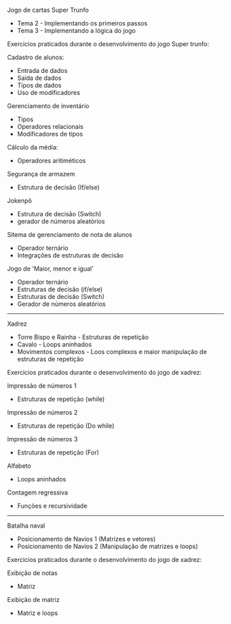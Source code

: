 Jogo de cartas Super Trunfo
- Tema 2 - Implementando os primeiros passos
- Tema 3 - Implementando a lógica do jogo


Exercicios praticados durante o desenvolvimento do jogo Super trunfo:

Cadastro de alunos:
  - Entrada de dados
  - Saída de dados
  - Tipos de dados
  - Uso de modificadores

Gerenciamento de inventário
- Tipos
- Operadores relacionais
- Modificadores de tipos

Cálculo da média:
  - Operadores aritiméticos

Segurança de armazem
- Estrutura de decisão (If/else)

Jokenpô
- Estrutura de decisão (Switch)
- gerador de números aleatórios

Sitema de gerenciamento de nota de alunos
- Operador ternário
- Integrações de estruturas de decisão

Jogo de 'Maior, menor e igual'
- Operador ternário
- Estruturas de decisão (if/else)
- Estruturas de decisão (Switch)
- Gerador de números aleatórios

------------------------------------------------------------------------------------------------------------------------------------------------------------------------------------------
Xadrez

* Torre Bispo e Rainha - Estruturas de repetição
* Cavalo - Loops aninhados
* Movimentos complexos - Loos complexos e maior manipulação de estruturas de repetição


Exercicios praticados durante o desenvolvimento do jogo de xadrez:

Impressão de números 1
- Estruturas de repetição (while)

Impressão de números 2
- Estruturas de repetição (Do while)

Impressão de números 3
- Estruturas de repetição (For)

Alfabeto
- Loops aninhados

Contagem regressiva
- Funções e recursividade

------------------------------------------------------------------------------------------------------------------------------------------

Batalha naval
- Posicionamento de Navios 1 (Matrizes e vetores)
- Posicionamento de Navios 2 (Manipulação de matrizes e loops)


Exercicios praticados durante o desenvolvimento do jogo de xadrez:

Exibição de notas 
- Matriz

Exibição de matriz
- Matriz e loops